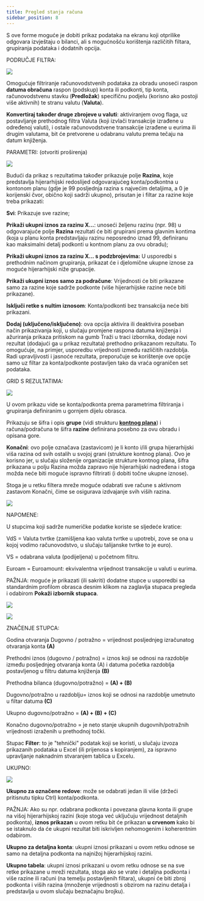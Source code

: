 ```yaml
---
title: Pregled stanja računa
sidebar_position: 8
---
```


S ove forme moguće je dobiti prikaz podataka na ekranu koji otprilike odgovara izvještaju o bilanci, ali s mogućnošću korištenja različitih filtara, grupiranja podataka i dodatnih opcija.

PODRUČJE FILTRA:

![](/img/it-it/finance-area/ledger-records/records/account-balance-visualization/image01.png)

Omogućuje filtriranje računovodstvenih podataka za obradu unoseći raspon **datuma obračuna** raspon (podskup) konta ili podkonti, tip konta, računovodstvenu stavku (**Predložak**) specifičnu podjelu (korisno ako postoji više aktivnih) te stranu valutu (**Valuta**).

**Konvertiraj također druge zbrojeve u valuti**: aktiviranjem ovog flaga, uz postavljanje prethodnog filtra Valuta (koji izvlači transakcije izrađene u određenoj valuti), i ostale računovodstvene transakcije izrađene u eurima ili drugim valutama, bit će pretvorene u odabranu valutu prema tečaju na datum knjiženja.

PARAMETRI: (otvoriti proširenja)

![](/img/it-it/finance-area/ledger-records/records/account-balance-visualization/image02.png)

Budući da prikaz s rezultatima također prikazuje polje **Razina**, koje predstavlja hijerarhijski redoslijed odgovarajućeg konta/podkontna u kontonom planu (gdje je 99 posljednja razina s najvećim detaljima, a 0 je korijenski čvor, obično koji sadrži ukupno), prisutan je i filtar za razine koje treba prikazati:

**Svi**: Prikazuje sve razine;

**Prikaži ukupni iznos za razinu X...**: unoseći željenu razinu (npr. 98) u odgovarajuće polje **Razina** rezultati će biti grupirani prema glavnim kontima (koja u planu konta predstavljaju razinu neposredno iznad 99, definiranu kao maksimalni detalj podkonti u kontnom planu za ovu obradu);

**Prikaži ukupni iznos za razinu X... s podzbrojevima:** U usporedbi s prethodnim načinom grupiranja, prikazat će i djelomične ukupne iznose za moguće hijerarhijski niže grupacije. 

**Prikaži ukupni iznos samo za podračune**: Vrijednosti će biti prikazane samo za razine koje sadrže podkonte (više hijerarhijske razine neće biti prikazane). 

**Isključi retke s nultim iznosom**: Konta/podkonti bez transakcija neće biti prikazani.

**Dodaj (uključeno/isključeno)**: ova opcija aktivira ili deaktivira poseban način prikazivanja koji, u slučaju promjene raspona datuma knjiženja i ažuriranja prikaza pritiskom na gumb Traži u traci izbornika, dodaje novi rezultat (dodajući ga u prikaz rezultata) prethodno prikazanom rezultatu. To omogućuje, na primjer, usporedbu vrijednosti između različitih razdoblja. Radi upravljivosti i jasnoće rezultata, preporučuje se korištenje ove opcije samo uz filtar za konta/podkonte postavljen tako da vraća ograničen set podataka.

GRID S REZULTATIMA:

![](/img/it-it/finance-area/ledger-records/records/account-balance-visualization/image03.png)

U ovom prikazu vide se konta/podkonta prema parametrima filtriranja i grupiranja definiranim u gornjem dijelu obrasca.

Prikazuju se šifra i opis **grupe** (vidi strukturu **[kontnog plana](/docs/erp-home/registers/accounting/analytic-chart-of-accounts)**) i računa/podračuna te šifra **razine** definirana posebno za ovu obradu i opisana gore.  

**Konačni**: ovo polje označava (zastavicom) je li konto i/ili grupa hijerarhijski viša razina od svih ostalih u svojoj grani (strukture kontnog plana). Ovo je korisno jer, u slučaju složenije organizacije strukture kontnog plana, šifra prikazana u polju Razina možda zapravo nije hijerarhijski nadređena i stoga možda neće biti moguće ispravno filtrirati (i dobiti točne ukupne iznose).

Stoga je u retku filtera mreže moguće odabrati sve račune s aktivnom zastavom Konačni, čime se osigurava izdvajanje svih viših razina.  

![](/img/it-it/finance-area/ledger-records/records/account-balance-visualization/image04.png)

NAPOMENE:

U stupcima koji sadrže numeričke podatke koriste se sljedeće kratice:

VdS = Valuta tvrtke (zamišljena kao valuta tvrtke u upotrebi, zove se ona u kojoj vodimo računovodstvo, u slučaju talijanske tvrtke to je euro).  

VS = odabrana valuta (podijeljena) u početnom filtru.  

Euroam = Euroamount: ekvivalentna vrijednost transakcije u valuti u eurima. 

PAŽNJA: moguće je prikazati (ili sakriti) dodatne stupce u usporedbi sa standardnim profilom obrasca desnim klikom na zaglavlja stupaca pregleda i odabirom  **Pokaži izbornik stupaca**.

![](/img/it-it/finance-area/ledger-records/records/account-balance-visualization/image05.png)

![](/img/it-it/finance-area/ledger-records/records/account-balance-visualization/image06.png)

ZNAČENJE STUPCA:

Godina otvaranja Dugovno / potražno = vrijednost posljednjeg izračunatog otvaranja konta **(A)**

Prethodni iznos (dugovno / potražno) = iznos koji se odnosi na razdoblje između posljednjeg otvaranja konta (A) i datuma početka razdoblja postavljenog u filtru datuma knjiženja **(B)**

Prethodna bilanca (dugovno/potražno) = **(A) + (B)**

Dugovno/potražno u razdoblju= iznos koji se odnosi na razdoblje umetnuto u filtar datuma **(C)**

Ukupno dugovno/potražno = **(A) + (B) + (C)**

Konačno dugovno/potražno = je neto stanje ukupnih dugovnih/potražnih vrijednosti izraženih u prethodnoj točki.

Stupac **Filter**: to je "tehnički" podatak koji se koristi, u slučaju izvoza prikazanih podataka u Excel (ili prijenosa s kopiranjem), za ispravno upravljanje naknadnim stvaranjem tablica u Excelu.

UKUPNO:

![](/img/it-it/finance-area/ledger-records/records/account-balance-visualization/image07.png)

**Ukupno za označene redove**: može se odabrati jedan ili više (držeći pritisnutu tipku Ctrl) konta/podkonta. 

PAŽNJA: Ako su npr. odabrana podkonta i povezana glavna konta ili grupe na višoj hijerarhijskoj razini (koje stoga već uključuju vrijednost detaljnih podkonta), **iznos prikazan** u ovom retku bit će prikazan **u crvenom** kako bi se istaknulo da će ukupni rezultat biti iskrivljen nehomogenim i koherentnim odabirom.  

**Ukupno za detaljna konta**: ukupni iznosi prikazani u ovom retku odnose se samo na detaljna podkonta na najnižoj hijerarhijskoj razini. 

**Ukupno tabela**: ukupni iznosi prikazani u ovom retku odnose se na sve retke prikazane u mreži rezultata, stoga ako se vrate i detaljna podkonta i više razine ili računi (na temelju postavljenih filtara), ukupni će biti zbroj podkonta i viših razina (množenje vrijednosti s obzirom na razinu detalja i predstavlja u ovom slučaju beznačajnu brojku).






